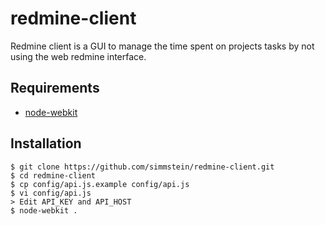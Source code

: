 redmine-client
==============

Redmine client is a GUI to manage the time spent on projects tasks by not using the web redmine interface.

## Requirements

* [node-webkit](https://github.com/rogerwang/node-webkit)

## Installation

```
$ git clone https://github.com/simmstein/redmine-client.git
$ cd redmine-client
$ cp config/api.js.example config/api.js
$ vi config/api.js
> Edit API_KEY and API_HOST
$ node-webkit .
```
